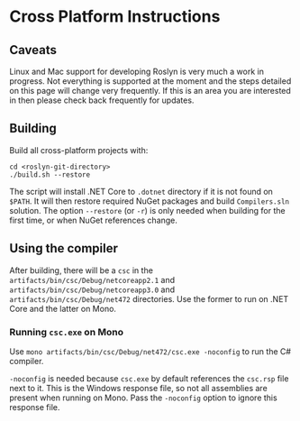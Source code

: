 # Cross Platform Instructions

## Caveats

Linux and Mac support for developing Roslyn is very much a work in progress.  Not everything is supported at the moment and the steps detailed on this page will change very frequently.  If this is an area you are interested in then please check back frequently for updates.

## Building

Build all cross-platform projects with: 

```
cd <roslyn-git-directory>
./build.sh --restore
```

The script will install .NET Core to `.dotnet` directory if it is not found on `$PATH`. It will then restore required NuGet packages and build `Compilers.sln` solution. The option `--restore` (or `-r`) is only needed when building for the first time, or when NuGet references change.

## Using the compiler

After building, there will be a `csc` in the `artifacts/bin/csc/Debug/netcoreapp2.1` and `artifacts/bin/csc/Debug/netcoreapp3.0` and `artifacts/bin/csc/Debug/net472` directories. Use the former to run on .NET Core and the latter on Mono.

### Running `csc.exe` on Mono

Use `mono artifacts/bin/csc/Debug/net472/csc.exe -noconfig` to run the C# compiler.

`-noconfig` is needed because `csc.exe` by default references the `csc.rsp` file next to it. This is the Windows response file, so not all 
assemblies are present when running on Mono. Pass the `-noconfig` option to ignore this response file.
